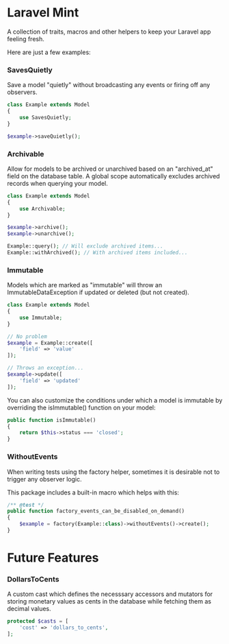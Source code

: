 # Laravel Mint

A collection of traits, macros and other helpers to keep your Laravel app feeling fresh.

Here are just a few examples:

### SavesQuietly

Save a model "quietly" without broadcasting any events or firing off any observers.

```php
class Example extends Model 
{
    use SavesQuietly;
}
```
```php
$example->saveQuietly();
```

### Archivable

Allow for models to be archived or unarchived based on an "archived_at" field on the database table. A global scope automatically excludes archived records when querying your model.

```php
class Example extends Model 
{
    use Archivable;
}
```
```php
$example->archive();
$example->unarchive();

Example::query(); // Will exclude archived items...
Example::withArchived(); // With archived items included...
```

### Immutable

Models which are marked as "immutable" will throw an ImmutableDataException if updated or deleted (but not created).

```php
class Example extends Model 
{
    use Immutable;
}
```
```php
// No problem
$example = Example::create([
    'field' => 'value'
]);

// Throws an exception...
$example->update([
    'field' => 'updated'
]);
```

You can also customize the conditions under which a model is immutable by overriding the isImmutable() function on your model:

```php
public function isImmutable()
{
    return $this->status === 'closed';
}
```

### WithoutEvents

When writing tests using the factory helper, sometimes it is desirable not to trigger any observer logic.

This package includes a built-in macro which helps with this:

```php
/** @test */
public function factory_events_can_be_disabled_on_demand()
{
    $example = factory(Example::class)->withoutEvents()->create();
}
```

# Future Features

### DollarsToCents

A custom cast which defines the necesssary accessors and mutators for storing monetary values as cents in the database while fetching them as decimal values.

```php
protected $casts = [
    'cost' => 'dollars_to_cents',
];
```